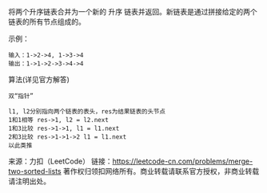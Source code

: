 将两个升序链表合并为一个新的 升序 链表并返回。新链表是通过拼接给定的两个链表的所有节点组成的。 


示例：

    输入：1->2->4, 1->3->4
    输出：1->1->2->3->4->4

算法(详见官方解答)  

    双“指针”
    
    l1, l2分别指向两个链表的表头，res为结果链表的头节点
    1和1相等 res->1, l2 = l2.next
    1和3比较 res->1->1, l1 = l1.next
    2和3比较 res->1->1->2 l1 = l1.next
    以此类推
    
    
来源：力扣（LeetCode）
链接：https://leetcode-cn.com/problems/merge-two-sorted-lists
著作权归领扣网络所有。商业转载请联系官方授权，非商业转载请注明出处。
    